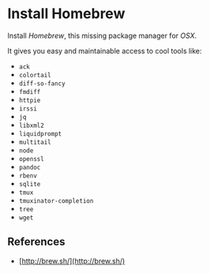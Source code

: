 # Install Homebrew

Install *Homebrew*, this missing package manager for *OSX*.

It gives you easy and maintainable access to cool tools like:

- `ack`
- `colortail`
- `diff-so-fancy`
- `fmdiff`
- `httpie`
- `irssi`
- `jq`
- `libxml2`
- `liquidprompt`
- `multitail`
- `node`
- `openssl`
- `pandoc`
- `rbenv`
- `sqlite`
- `tmux`
- `tmuxinator-completion`
- `tree`
- `wget`

## References

- [http://brew.sh/](http://brew.sh/)

